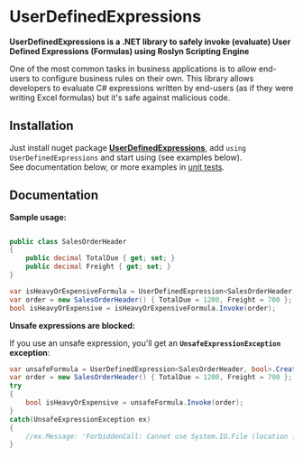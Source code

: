 # UserDefinedExpressions

**UserDefinedExpressions is a .NET library to safely invoke (evaluate) User Defined Expressions (Formulas) using Roslyn Scripting Engine**

One of the most common tasks in business applications is to allow end-users to configure business rules on their own.
This library allows developers to evaluate C# expressions written by end-users (as if they were writing Excel formulas) but it's safe against malicious code.


## Installation
Just install nuget package **[UserDefinedExpressions](https://www.nuget.org/packages/UserDefinedExpressions/)**, 
add `using UserDefinedExpressions` and start using (see examples below).  
See documentation below, or more examples in [unit tests](https://github.com/Drizin/UserDefinedExpressions/tree/master/src/UserDefinedExpressions.Tests).

## Documentation

**Sample usage:**

```cs

public class SalesOrderHeader
{
    public decimal TotalDue { get; set; }
	public decimal Freight { get; set; }
}

var isHeavyOrExpensiveFormula = UserDefinedExpression<SalesOrderHeader, bool>.Create("TotalDue > 1000 || Freight > 1000");
var order = new SalesOrderHeader() { TotalDue = 1200, Freight = 700 };
bool isHeavyOrExpensive = isHeavyOrExpensiveFormula.Invoke(order);
```

**Unsafe expressions are blocked:**

If you use an unsafe expression, you'll get an **`UnsafeExpressionException` exception**:

```cs
var unsafeFormula = UserDefinedExpression<SalesOrderHeader, bool>.Create("System.IO.File.Create(\"dummy\")");
var order = new SalesOrderHeader() { TotalDue = 1200, Freight = 700 };
try 
{
    bool isHeavyOrExpensive = unsafeFormula.Invoke(order);
}
catch(UnsafeExpressionException ex)
{
    //ex.Message: 'ForbiddenCall: Cannot use System.IO.File (location : (0,0)-(0,30)): System.IO.File.Create("dummy")'
}
```

